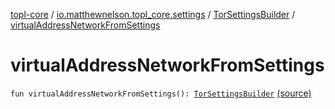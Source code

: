 [topl-core](../../index.md) / [io.matthewnelson.topl_core.settings](../index.md) / [TorSettingsBuilder](index.md) / [virtualAddressNetworkFromSettings](./virtual-address-network-from-settings.md)

# virtualAddressNetworkFromSettings

`fun virtualAddressNetworkFromSettings(): `[`TorSettingsBuilder`](index.md) [(source)](https://github.com/05nelsonm/TorOnionProxyLibrary-Android/blob/master/topl-core/src/main/java/io/matthewnelson/topl_core/settings/TorSettingsBuilder.kt#L866)